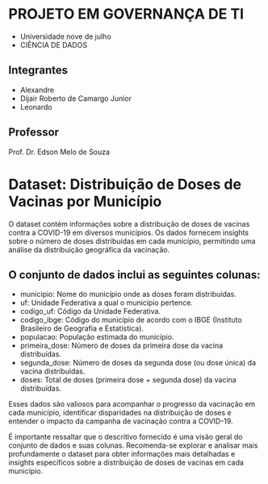 # PROJETO EM GOVERNANÇA DE TI

* Universidade nove de julho
* CIÊNCIA DE DADOS


## Integrantes
* Alexandre 
* Dijair Roberto de Camargo Junior
* Leonardo 

## Professor
Prof. Dr. Edson Melo de Souza




# Dataset: Distribuição de Doses de Vacinas por Município

O dataset contém informações sobre a distribuição de doses de vacinas contra a COVID-19 em diversos municípios. Os dados fornecem insights sobre o número de doses distribuídas em cada município, permitindo uma análise da distribuição geográfica da vacinação.

## O conjunto de dados inclui as seguintes colunas:
* municipio: Nome do município onde as doses foram distribuídas.
* uf: Unidade Federativa a qual o município pertence.
* codigo_uf: Código da Unidade Federativa.
* codigo_ibge: Código do município de acordo com o IBGE (Instituto Brasileiro de Geografia e Estatística).
* populacao: População estimada do município.
* primeira_dose: Número de doses da primeira dose da vacina distribuídas.
* segunda_dose: Número de doses da segunda dose (ou dose única) da vacina distribuídas.
* doses: Total de doses (primeira dose + segunda dose) da vacina distribuídas.

Esses dados são valiosos para acompanhar o progresso da vacinação em cada município, identificar disparidades na distribuição de doses e entender o impacto da campanha de vacinação contra a COVID-19.

É importante ressaltar que o descritivo fornecido é uma visão geral do conjunto de dados e suas colunas. Recomenda-se explorar e analisar mais profundamente o dataset para obter informações mais detalhadas e insights específicos sobre a distribuição de doses de vacinas em cada município.
